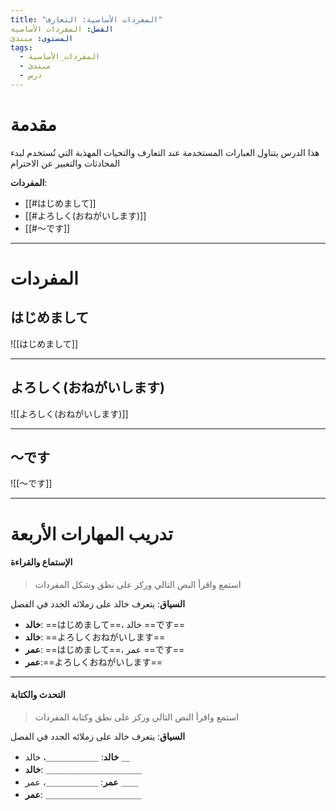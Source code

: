 ```yaml
---
title: "المفردات الأساسية: التعارف"
الفصل: المفردات الأساسية
المستوى: مبتدئ
tags:
  - المفردات_الأساسية
  - مبتدئ
  - درس
---
```


# مقدمة

هذا الدرس يتناول العبارات المستخدمة عند التعارف والتحيات المهذبة التي تُستخدم لبدء المحادثات والتعبير عن الاحترام

**المفردات**:

- [[#はじめまして]]
- [[#よろしく(おねがいします)]]
- [[#～です]]

---

# المفردات

## はじめまして

![[はじめまして]]

---

## よろしく(おねがいします)

![[よろしく(おねがいします)]]

---

## ～です

![[～です]]

---

# تدريب المهارات الأربعة

#### الإستماع والقراءة

> استمع واقرأ النص التالي وركز على نطق وشكل المفردات

**السياق**: يتعرف خالد على زملائه الجدد في الفصل

- **خالد**: ==はじめまして==، خالد ==です==
- **خالد**: ==よろしくおねがいします==
- **عمر**: ==はじめまして==، عمر ==です==
- **عمر**:==よろしくおねがいします==

---

#### التحدث والكتابة

> استمع واقرأ النص التالي وركز على نطق وكتابة المفردات

**السياق**: يتعرف خالد على زملائه الجدد في الفصل

- **خالد**: ＿＿＿＿＿＿، خالد ＿
- **خالد**: ＿＿＿＿＿＿＿＿＿＿＿
- **عمر**: ＿＿＿＿＿＿، عمر ＿＿
- **عمر**: ＿＿＿＿＿＿＿＿＿＿＿
